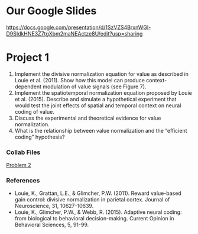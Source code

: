 # Our Google Slides
https://docs.google.com/presentation/d/1SzVZS4BrxnWGl-D9SIdkHNE3Z7tgXbm2maNEActze8U/edit?usp=sharing

# Project 1
1. Implement the divisive normalization equation for value as described in Louie et al. (2011). Show how this model can produce context-dependent modulation of value signals (see Figure 7).
2. Implement the spatiotemporal normalization equation proposed by Louie et al. (2015). Describe and simulate a hypothetical experiment that would test the joint effects of spatial and temporal context on neural coding of value.
3. Discuss the experimental and theoretical evidence for value normalization.
4. What is the relationship between value normalization and the “efficient coding” hypothesis?



### Collab Files

[Problem 2](https://colab.research.google.com/drive/1RQHRe4OblhUrRrDVrg6AvWPQxUEBIU7Q)



### References

- Louie, K., Grattan, L.E., & Glimcher, P.W. (2011). Reward value-based gain control: divisive normalization in parietal cortex. Journal of Neuroscience, 31, 10627-10639.
- Louie, K., Glimcher, P.W., & Webb, R. (2015). Adaptive neural coding: from biological to behavioral decision-making. Current Opinion in Behavioral Sciences, 5, 91-99.


